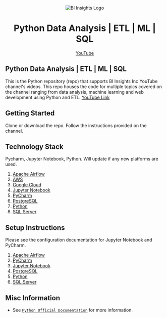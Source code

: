 <p align="center"><img src="https://github.com/hnawaz007/pythondataanalysis/blob/main/img/BIInsightsInc.com.png" alt="BI Insights Logo" /></p>

<h1 align="center"> Python Data Analysis | ETL | ML | SQL </h1>
<p align="center">
  <a href="https://www.youtube.com/channel/UC8aox1k3cd00tTKuBNt4tMw">YouTube</a>
</p>

## Python Data Analysis | ETL | ML | SQL
This is the Python repository (repo) that supports BI Insights Inc YouTube channel's videos. This repo houses the code for multiple topics covered on the channel ranging from data analysis, machine learning and web development using Python and ETL.
[YouTube Link](https://www.youtube.com/channel/UC8aox1k3cd00tTKuBNt4tMw)

## Getting Started

Clone or download the repo. Follow the instructions provided on the channel. 

## Technology Stack

Pycharm, Jupyter Notebook, Python.
Will update if any new platforms are used.

1. [Apache Airflow](https://airflow.apache.org/)
2. [AWS](https://aws.amazon.com/)
3. [Google Cloud](https://cloud.google.com/)
4. [Jupyter Notebook](https://jupyter.org/)
5. [PyCharm](https://www.jetbrains.com/pycharm/)
6. [PostgreSQL](https://www.postgresql.org/)
7. [Python](https://www.python.org/)
8. [SQL Server](https://www.microsoft.com/en-us/sql-server/sql-server-downloads)

## Setup Instructions

Please see the configuration documentation for Jupyter Notebook and PyCharm.
1. [Apache Airflow](https://airflow.apache.org/docs/apache-airflow/stable/start/docker.html)
2. [PyCharm](https://www.jetbrains.com/pycharm/)
3. [Jupyter Notebook](https://jupyter.org/)
4. [PostgreSQL](https://www.youtube.com/watch?v=fjYiWXHI7Mo&t)
5. [Python](https://www.python.org/)
6. [SQL Server](https://www.youtube.com/watch?v=e5mvoKuV3xs)


## Misc Information
- See [`Python Official Documentation`](https://www.python.org/) for more information.
